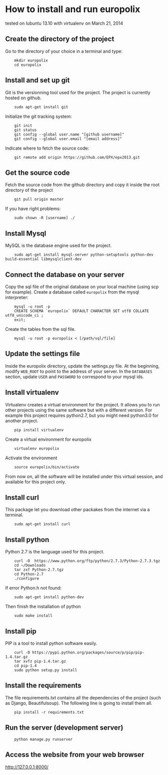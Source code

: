# How to install and run europolix
tested on lubuntu 13.10 with virtualenv on March 21, 2014


## Create the directory of the project
Go to the directory of your choice in a terminal and type:

```shell
    mkdir europolix
    cd europolix
```


## Install and set up git
Git is the versionning tool used for the project. The project is currently hosted on github.
```shell
    sudo apt-get install git
```

Initialize the git tracking system:

```shell
    git init
    git status
    git config --global user.name "[github username]"
    git config --global user.email "[email address]"
```

Indicate where to fetch the source code:

```shell
    git remote add origin https://github.com/EPX/epx2013.git
```


## Get the source code
Fetch the source code from the github directory and copy it inside the root directory of the project

```shell
    git pull origin master
```

If you have right problems:

```shell
    sudo chown -R [username] ./
```


## Install Mysql
MySQL is the database engine used for the project.

```shell
    sudo apt-get install mysql-server python-setuptools python-dev build-essential libmysqlclient-dev
```

## Connect the database on your server
Copy the sql file of the original database on your local machine (using scp for example).
Create a database called `europolix` from the mysql interpreter:

```shell
    mysql -u root -p
    CREATE SCHEMA `europolix` DEFAULT CHARACTER SET utf8 COLLATE utf8_unicode_ci ;
    exit;
```

Create the tables from the sql file.

```shell
    mysql -u root -p europolix < [/path/sql/file]
```


## Update the settings file
Inside the europolix directory, update the settings.py file.
At the beginning, modify `WEB_ROOT` to point to the address of your server.
In the `DATABASES` section, update `USER` and `PASSWORD` to correspond to your mysql ids.



## Install virtualenv
Virtualenv creates a virtual environment for the project. It allows you to run other projects  using the same software but with a different version.
For example this project requires python2.7, but you might need python3.0 for another project.

```shell
    pip install virtualenv
```

Create a virtual environment for europolix
```shell
    virtualenv europolix
```

Activate the environment
```shell
    source europolix/bin/activate
```
From now on, all the software will be installed under this virtual session, and available for this project only.





## Install curl
This package let you download other packakes from the internet via a terminal.

```shell
    sudo apt-get install curl
```

## Install python
Python 2.7 is the language used for this project.

```shell
    curl -O  https://www.python.org/ftp/python/2.7.3/Python-2.7.3.tgz
    cd ~/Downloads
    tar zxf Python-2.7.tgz
    cd Python-2.7
    ./configure
```

If error Python.h not found:

```shell
    sudo apt-get install python-dev
```

Then finish the installation of python

```shell
    sudo make install
```


## Install pip
PIP is a tool to install python software easily.

```shell
    curl -O https://pypi.python.org/packages/source/p/pip/pip-1.4.tar.gz
    tar xvfz pip-1.4.tar.gz
    cd pip-1.4
    sudo python setup.py install
```



## Install the requirements
The file requirements.txt contains all the dependencies of the project (such as Django, Beautifulsoup). The following line is going to install them all.

```shell
    pip install -r requirements.txt
```



## Run the server (development server)

```shell
    python manage.py runserver
```

## Access the website from your web browser
http://127.0.0.1:8000/
